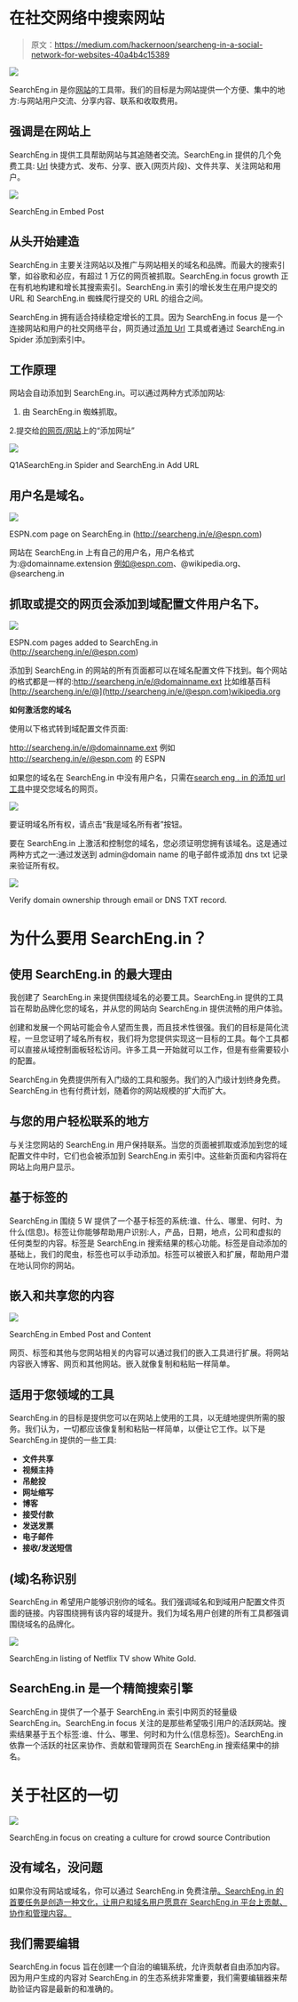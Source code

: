 # 在社交网络中搜索网站

> 原文：<https://medium.com/hackernoon/searcheng-in-a-social-network-for-websites-40a4b4c15389>

![](img/cc78bd327877a3aec740729e24711eed.png)

SearchEng.in 是你[网站](https://hackernoon.com/tagged/website)的工具带。我们的目标是为网站提供一个方便、集中的地方:与网站用户交流、分享内容、联系和收取费用。

## 强调是在网站上

SearchEng.in 提供工具帮助网站与其追随者交流。SearchEng.in 提供的几个免费工具: [Url](https://hackernoon.com/tagged/url) 快捷方式、发布、分享、嵌入(网页片段)、文件共享、关注网站和用户。

![](img/f0dfb4122d59161cb685277cff1b98f6.png)

SearchEng.in Embed Post

## 从头开始建造

SearchEng.in 主要关注网站以及推广与网站相关的域名和品牌。而最大的搜索引擎，如谷歌和必应，有超过 1 万亿的网页被抓取。SearchEng.in focus growth 正在有机地构建和增长其搜索索引。SearchEng.in 索引的增长发生在用户提交的 URL 和 SearchEng.in 蜘蛛爬行提交的 URL 的组合之间。

SearchEng.in 拥有适合持续稳定增长的工具。因为 SearchEng.in focus 是一个连接网站和用户的社交网络平台，网页通过[添加 Url](http://searcheng.in/#AddURL) 工具或者通过 SearchEng.in Spider 添加到索引中。

## **工作原理**

网站会自动添加到 SearchEng.in。可以通过两种方式添加网站:

1.  由 SearchEng.in 蜘蛛抓取。

2.提交给[的网页/网站](http://searcheng.in/#AddURL)上的“添加网址”

![](img/a1b760085d3c5f79d333fc5bd0cbdd7f.png)

Q1ASearchEng.in Spider and SearchEng.in Add URL

## 用户名是域名。

![](img/2589bd215d5e83ba1ba0d56765c58932.png)

ESPN.com page on SearchEng.in (http://searcheng.in/e/@espn.com)

网站在 SearchEng.in 上有自己的用户名，用户名格式为:@domainname.extension 例如@espn.com、@wikipedia.org、@searcheng.in

## 抓取或提交的网页会添加到域配置文件用户名下。

![](img/d9651718a6a6c354b91732bb1a2e31bd.png)

ESPN.com pages added to SearchEng.in (http://searcheng.in/e/@espn.com)

添加到 SearchEng.in 的网站的所有页面都可以在域名配置文件下找到。每个网站的格式都是一样的:http://searcheng.in/e/@domainname.ext
比如维基百科[http://searcheng.in/e/@](http://searcheng.in/e/@espn.com)wikipedia.org

**如何激活您的域名**

使用以下格式转到域配置文件页面:

http://searcheng.in/e/@domainname.ext
例如 http://searcheng.in/e/@espn.com 的 ESPN

如果您的域名在 SearchEng.in 中没有用户名，只需在[search eng . in 的添加 url 工具](http://searcheng.in/#AddURL)中提交您域名的网页。

![](img/d43c81fdd53d9d45b49dba71c3fe9630.png)

要证明域名所有权，请点击“我是域名所有者”按钮。

要在 SearchEng.in 上激活和控制您的域名，您必须证明您拥有该域名。这是通过两种方式之一:通过发送到 admin@domain name 的电子邮件或添加 dns txt 记录来验证所有权。

![](img/9f43860fb85e82567c34d3707dd551b5.png)

Verify domain ownership through email or DNS TXT record.

# 为什么要用 SearchEng.in？

## 使用 SearchEng.in 的最大理由

我创建了 SearchEng.in 来提供围绕域名的必要工具。SearchEng.in 提供的工具旨在帮助品牌化您的域名，并从您的网站向 SearchEng.in 提供流畅的用户体验。

创建和发展一个网站可能会令人望而生畏，而且技术性很强。我们的目标是简化流程，一旦您证明了域名所有权，我们将为您提供实现这一目标的工具。每个工具都可以直接从域控制面板轻松访问。许多工具一开始就可以工作，但是有些需要较小的配置。

SearchEng.in 免费提供所有入门级的工具和服务。我们的入门级计划终身免费。SearchEng.in 也有付费计划，随着你的网站规模的扩大而扩大。

## 与您的用户轻松联系的地方

与关注您网站的 SearchEng.in 用户保持联系。当您的页面被抓取或添加到您的域配置文件中时，它们也会被添加到 SearchEng.in 索引中。这些新页面和内容将在网站上向用户显示。

## **基于标签的**

SearchEng.in 围绕 5 W 提供了一个基于标签的系统:谁、什么、哪里、何时、为什么(信息)。标签让你能够帮助用户识别:人，产品，日期，地点，公司和虚拟的任何类型的内容。标签是 SearchEng.in 搜索结果的核心功能。标签是自动添加的基础上，我们的爬虫，标签也可以手动添加。标签可以被嵌入和扩展，帮助用户潜在地认同你的网站。

## 嵌入和共享您的内容

![](img/68650dc1c98317cc73f36ef655fcb930.png)

SearchEng.in Embed Post and Content

网页、标签和其他与您网站相关的内容可以通过我们的嵌入工具进行扩展。将网站内容嵌入博客、网页和其他网站。嵌入就像复制和粘贴一样简单。

## 适用于您领域的工具

SearchEng.in 的目标是提供您可以在网站上使用的工具，以无缝地提供所需的服务。我们认为，一切都应该像复制和粘贴一样简单，以便让它工作。以下是 SearchEng.in 提供的一些工具:

*   **文件共享**
*   **视频主持**
*   **吊舱投**
*   **网址缩写**
*   **博客**
*   **接受付款**
*   **发送发票**
*   **电子邮件**
*   **接收/发送短信**

## (域)名称识别

SearchEng.in 希望用户能够识别你的域名。我们强调域名和到域用户配置文件页面的链接。内容围绕拥有该内容的域提升。我们为域名用户创建的所有工具都强调围绕域名的品牌化。

![](img/ef5f865627e2160052073a7245b816d5.png)

SearchEng.in listing of Netflix TV show White Gold.

## SearchEng.in 是一个精简搜索引擎

SearchEng.in 提供了一个基于 SearchEng.in 索引中网页的轻量级 SearchEng.in。SearchEng.in focus 关注的是那些希望吸引用户的活跃网站。搜索结果基于五个标签:谁、什么、哪里、何时和为什么(信息标签)。SearchEng.in 依靠一个活跃的社区来协作、贡献和管理网页在 SearchEng.in 搜索结果中的排名。

# 关于社区的一切

![](img/99da0c9b2604b2a3719472c5d639ad04.png)

SearchEng.in focus on creating a culture for crowd source Contribution

## 没有域名，没问题

如果你没有网站或域名，你可以通过 SearchEng.in 免费注册[。SearchEng.in 的首要任务是创造一种文化，让用户和域名用户愿意在 SearchEng.in 平台上贡献、协作和管理内容。](http://my.searcheng.in)

## 我们需要编辑

SearchEng.in focus 旨在创建一个自治的编辑系统，允许贡献者自由添加内容。因为用户生成的内容对 SearchEng.in 的生态系统非常重要，我们需要编辑器来帮助验证内容是最新的和准确的。
